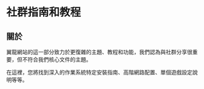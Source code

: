 # 社群指南和教程

## 關於
翼龍網站的這一部分致力於更復雜的主題、教程和功能，我們認為與社群分享很重要，但不符合我們核心文件的主題。

在這裡，您將找到深入的作業系統特定安裝指南、高階網路配置、單個遊戲設定說明等等。
